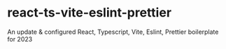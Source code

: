 # react-ts-vite-eslint-prettier
An update &amp; configured React, Typescript, Vite, Eslint, Prettier boilerplate for 2023
